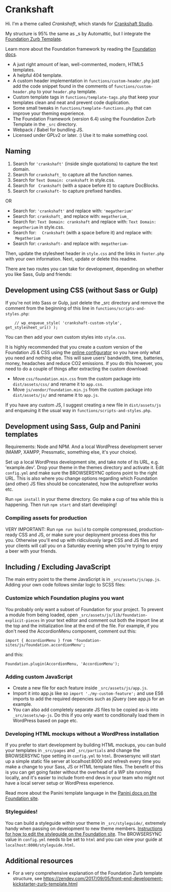 # Crankshaft

Hi. I'm a theme called <em>Crankshaft</em>, which stands for <a href="http://www.crankshaftstudio.com/">Crankshaft Studio</a>.

My structure is 95% the same as _s by Automattic, but I integrate the <a href="http://foundation.zurb.com/sites/docs/starter-projects.html">Foundation Zurb Template</a>.

Learn more about the Foundation framework by reading the <a href="http://foundation.zurb.com/sites/docs/">Foundation docs</a>.

* A just right amount of lean, well-commented, modern, HTML5 templates.
* A helpful 404 template.
* A custom header implementation in `functions/custom-header.php` just add the code snippet found in the comments of `functions/custom-header.php` to your `header.php` template.
* Custom template tags in `functions/template-tags.php` that keep your templates clean and neat and prevent code duplication.
* Some small tweaks in `functions/template-functions.php` that can improve your theming experience.
* The Foundation Framework (version 6.4) using the Foundation Zurb Template in the `_src` directory.
* Webpack / Babel for bundling JS.
* Licensed under GPLv2 or later. :) Use it to make something cool.

## Naming

1. Search for `'crankshaft'` (inside single quotations) to capture the text domain.
2. Search for `crankshaft_` to capture all the function names.
3. Search for `Text Domain: crankshaft` in style.css.
4. Search for <code>&nbsp;Crankshaft</code> (with a space before it) to capture DocBlocks.
5. Search for `crankshaft-` to capture prefixed handles.

OR

* Search for: `'crankshaft'` and replace with: `'megatherium'`
* Search for: `crankshaft_` and replace with: `megatherium_`
* Search for: `Text Domain: crankshaft` and replace with: `Text Domain: megatherium` in style.css.
* Search for: <code>&nbsp; Crankshaft</code> (with a space before it) and replace with: <code>&nbsp;Megatherium</code>
* Search for: `crankshaft-` and replace with: `megatherium-`

Then, update the stylesheet header in `style.css` and the links in `footer.php` with your own information. Next, update or delete this readme.

There are two routes you can take for development, depending on whether you like Sass, Gulp and friends:

## Development using CSS (without Sass or Gulp)

If you're not into Sass or Gulp, just delete the _src directory and remove the comment from the beginning of this line in `functions/scripts-and-styles.php`:

		// wp_enqueue_style( 'crankshaft-custom-style', get_stylesheet_uri() );

You can then add your own custom styles into `style.css`.

It is highly recommended that you create a custom version of the Foundation JS & CSS using the <a href="http://foundation.zurb.com/sites/docs/style-sherpa.html">online configurator</a> so you have only what you need and nothing else. This will save users' bandwidth, time, batteries, money, headaches and reduce CO2 emissions. If you do this however, you need to do a couple of things after extracting the custom download:

* Move `css/foundation.min.css` from the custom package into `dist/assets/css/` and rename it to `app.css`.
* Move `js/vendor/foundation.min.js` from the custom package into `dist/assets/js/` and rename it to `app.js`.

If you have any custom JS, I suggest creating a new file in `dist/assets/js` and enqueuing it the usual way in `functions/scripts-and-styles.php`.

## Development using Sass, Gulp and Panini templates

Requirements: Node and NPM. And a local WordPress development server (MAMP, XAMPP, Pressmatic, something else, it's your choice).

Set up a local WordPress development site, and take note of its URL, e.g. 'example.dev'. Drop your theme in the themes directory and activate it. Edit `config.yml` and make sure the BROWSERSYNC options point to the right URL. This is also where you change options regarding which Foundation (and other) JS files should be concatenated, how the autoprefixer works etc.

Run `npm install` in your theme directory. Go make a cup of tea while this is happening. Then run `npm start` and start developing!

### Compiling assets for production

VERY IMPORTANT: Run `npm run build` to compile compressed, production-ready CSS and JS, or make sure your deployment process does this for you. Otherwise you'll end up with ridiculously large CSS and JS files and your clients will call you on a Saturday evening when you're trying to enjoy a beer with your friends.

## Including / Excluding JavaScript

The main entry point to the theme JavaScript is in `_src/assets/js/app.js`. Adding your own code follows similar logic to SCSS files:

### Customize which Foundation plugins you want

You probably only want a subset of Foundation for your project. To prevent a module from being loaded, open `_src/assets/js/lib/foundation-explicit-pieces` in your text editor and comment out both the import line at the top and the initialization line at the end of the file. For example, if you don't need the AccordionMenu component, comment out this:
```
import { AccordionMenu } from 'foundation-sites/js/foundation.accordionMenu';
```
and this:
```
Foundation.plugin(AccordionMenu, 'AccordionMenu');
```

### Adding custom JavaScript

* Create a new file for each feature inside `_src/assets/js/app.js`.
* Import it into app.js like so `import './my-custom-feature';` and use ES6 imports to add the required depencies such as jQuery (see app.js for an example.
* You can also add completely separate JS files to be copied as-is into `_src/assets/wp-js`. Do this if you only want to conditionally load them in WordPress based on page etc.

### Developing HTML mockups without a WordPress installation

If you prefer to start development by building HTML mockups, you can build your templates in `_src/pages` and `_src/partials` and change the BROWSERSYNC type setting in `config.yml` to `html`. Browsersync will start up a simple static file server at localhost:8000 and refresh every time you make a change to your Sass, JS or HTML template files. The benefit of this is you can get going faster without the overhead of a WP site running locally, and it's easier to include front-end devs in your team who might not have a local server setup or WordPress experience.

Read more about the Panini template language in the <a href="http://foundation.zurb.com/sites/docs/panini.html">Panini docs on the Foundation site</a>.

### Styleguides!

You can build a styleguide within your theme in `_src/styleguide/`, extremely handy when passing on development to new theme members. <a href="http://foundation.zurb.com/sites/docs/style-sherpa.html">Instructions for how to edit the styleguide on the Foundation site</a>. The BROWSERSYNC value in `config.yml` needs to be set to `html` and you can view your guide at `localhost:8000/styleguide.html`.

## Additional resources

* For a very comprehensive explanation of the Foundation Zurb template structure, see https://zendev.com/2017/09/05/front-end-development-kickstarter-zurb-template.html
